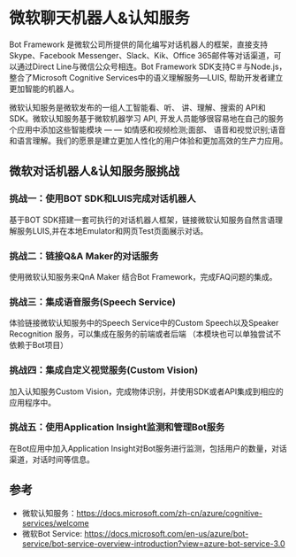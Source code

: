 # 微软聊天机器人&认知服务
Bot Framework 是微软公司所提供的简化编写对话机器人的框架，直接支持Skype、Facebook Messenger、Slack、Kik、Office 365邮件等对话渠道，可以通过Direct Line与微信公众号相连。Bot Framework SDK支持C＃与Node.js，整合了Microsoft Cognitive Services中的语义理解服务—LUIS, 帮助开发者建立更加智能的机器人。

微软认知服务是微软发布的一组人工智能看、听、 讲、理解、搜索的 API和SDK。微软认知服务基于微软机器学习 API, 开发人员能够很容易地在自己的服务个应用中添加这些智能模块 — — 如情感和视频检测;面部、 语音和视觉识别;语音和语言理解。我们的愿景是建立更加人性化的用户体验和更加高效的生产力应用。

## 微软对话机器人&认知服务服挑战
### 挑战一：使用BOT SDK和LUIS完成对话机器人
基于BOT SDK搭建一套可执行的对话机器人框架，链接微软认知服务自然言语理解服务LUIS,并在本地Emulator和网页Test页面展示对话。
### 挑战二：链接Q&A Maker的对话服务
使用微软认知服务来QnA Maker 结合Bot Framework，完成FAQ问题的集成。
### 挑战三：集成语音服务(Speech Service)
体验链接微软认知服务中的Speech Service中的Custom Speech以及Speaker Recognition 服务，可以集成在服务的前端或者后端 （本模块也可以单独尝试不依赖于Bot项目）
### 挑战四：集成自定义视觉服务(Custom Vision)
加入认知服务Custom Vision，完成物体识别，并使用SDK或者API集成到相应的应用程序中。
### 挑战五：使用Application Insight监测和管理Bot服务
在Bot应用中加入Application Insight对Bot服务进行监测，包括用户的数量，对话渠道，对话时间等信息。

## 参考
* 微软认知服务：https://docs.microsoft.com/zh-cn/azure/cognitive-services/welcome 
* 微软Bot Service: https://docs.microsoft.com/en-us/azure/bot-service/bot-service-overview-introduction?view=azure-bot-service-3.0 
